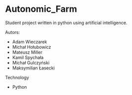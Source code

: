 # Autonomic_Farm

Student project written in python using artificial intelligence.


Autors:
- Adam Wieczarek
- Michał Hołubowicz
- Mateusz Miller
- Kamil Spychała 
- Michał Gulczyński
- Maksymilian Łasecki

Technology
- Python
